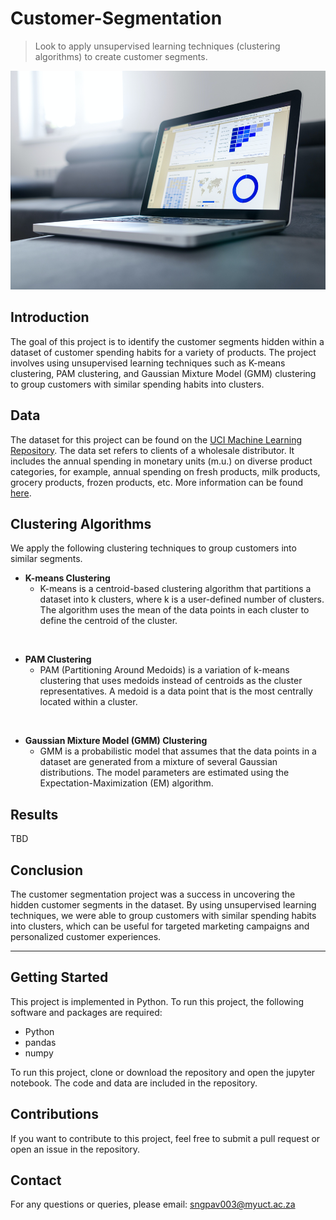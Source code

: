 # Customer-Segmentation

> Look to apply unsupervised learning techniques (clustering algorithms) to create customer segments. 


<img src="segments.jpg" width="570" height="350">



## Introduction

The goal of this project is to identify the customer segments hidden within a dataset of customer spending habits for a variety of products. The project involves using unsupervised learning techniques such as K-means clustering, PAM clustering, and Gaussian Mixture Model (GMM) clustering to group customers with similar spending habits into clusters.

## Data

The dataset for this project can be found on the [UCI Machine Learning Repository](https://archive.ics.uci.edu/ml/index.php). The data set refers to clients of a wholesale distributor. It includes the annual spending in monetary units (m.u.) on diverse product categories, for example, annual spending on fresh products, milk products, grocery products, frozen products, etc. More information can be found [here](https://archive.ics.uci.edu/ml/datasets/Wholesale+customers).

## Clustering Algorithms

We apply the following clustering techniques to group customers into similar segments.


- **K-means Clustering**
  * K-means is a centroid-based clustering algorithm that partitions a dataset into k clusters, where k is a user-defined number of clusters. The algorithm uses the mean of the data points in each cluster to define the centroid of the cluster.

<br>

- **PAM Clustering**
  * PAM (Partitioning Around Medoids) is a variation of k-means clustering that uses medoids instead of centroids as the cluster representatives. A medoid is a data point that is the most centrally located within a cluster.

<br>

- **Gaussian Mixture Model (GMM) Clustering**
  * GMM is a probabilistic model that assumes that the data points in a dataset are generated from a mixture of several Gaussian distributions. The model parameters are estimated using the Expectation-Maximization (EM) algorithm.

## Results

TBD

## Conclusion

The customer segmentation project was a success in uncovering the hidden customer segments in the dataset. By using unsupervised learning techniques, we were able to group customers with similar spending habits into clusters, which can be useful for targeted marketing campaigns and personalized customer experiences.

***
## Getting Started

This project is implemented in Python. To run this project, the following software and packages are required:

- Python
- pandas
- numpy

To run this project, clone or download the repository and open the jupyter notebook. The code and data are included in the repository.

## Contributions

If you want to contribute to this project, feel free to submit a pull request or open an issue in the repository.

## Contact

For any questions or queries, please email: sngpav003@myuct.ac.za



